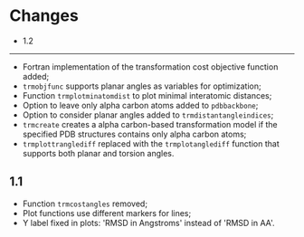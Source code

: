 Changes
=======

* 1.2
-----

- Fortran implementation of the transformation cost objective function
added;
- `trmobjfunc` supports planar angles as variables for optimization;
- Function `trmplotminatomdist` to plot minimal interatomic distances; 
- Option to leave only alpha carbon atoms added to `pdbbackbone`;
- Option to consider planar angles added to `trmdistantangleindices`;
- `trmcreate` creates a alpha carbon-based transformation model if the
specified PDB structures contains only alpha carbon atoms;
- `trmplottranglediff` replaced with the `trmplotanglediff` function that
supports both planar and torsion angles.

1.1
---

- Function `trmcostangles` removed; 
- Plot functions use different markers for lines;
- Y label fixed in plots: 'RMSD in Angstroms' instead of
'RMSD in AA'.

